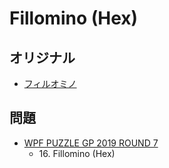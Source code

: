 # Fillomino (Hex)

## オリジナル
- [フィルオミノ](fillomino.md)

## 問題
- [WPF PUZZLE GP 2019 ROUND 7](../questions/wpfpgp2019-7.md)
	- 16\. Fillomino (Hex)
